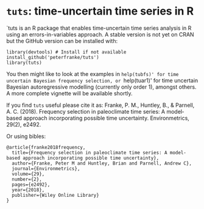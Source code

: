 # `tuts`: time-uncertain time series in R

`tuts is an R package that enables time-uncertain time series analysis in R using an errors-in-variables approach. A stable version is not yet on CRAN but the GitHub version can be installed with:

```
library(devtools) # Install if not available
install_github('peterfranke/tuts')
library(tuts)
```

You then might like to look at the examples in `help(tubfs)' for time uncertain Bayesian frequency selection, or `help(tuar1)' for time uncertain Bayesian autoregressive modelling (currently only order 1), amongst others. A more complete vignette will be available shortly.

If you find `tuts` useful please cite it as:
Franke, P. M., Huntley, B., & Parnell, A. C. (2018). Frequency selection in paleoclimate time series: A model‐based approach incorporating possible time uncertainty. Environmetrics, 29(2), e2492.

Or using bibles:

```
@article{franke2018frequency,
  title={Frequency selection in paleoclimate time series: A model-based approach incorporating possible time uncertainty},
  author={Franke, Peter M and Huntley, Brian and Parnell, Andrew C},
  journal={Environmetrics},
  volume={29},
  number={2},
  pages={e2492},
  year={2018},
  publisher={Wiley Online Library}
}
```